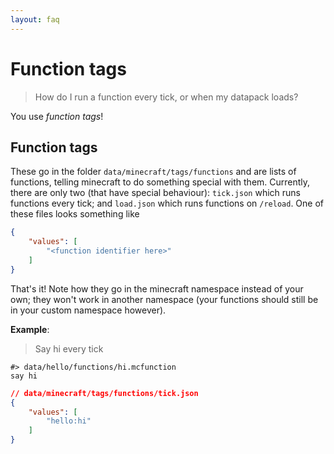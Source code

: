 ```yaml
---
layout: faq
---
```

# Function tags

> How do I run a function every tick, or when my datapack loads?

You use *function tags*!

## Function tags
These go in the folder `data/minecraft/tags/functions` and are lists of functions, telling minecraft to do something special with them. Currently, there are only two (that have special behaviour): `tick.json` which runs functions every tick; and `load.json` which runs functions on `/reload`. One of these files looks something like

```json
{
    "values": [
        "<function identifier here>"
    ]
}
```

That's it! Note how they go in the minecraft namespace instead of your own; they won't work in another namespace (your functions should still be in your custom namespace however).

**Example**:
> Say hi every tick

```
#> data/hello/functions/hi.mcfunction
say hi
```
```json
// data/minecraft/tags/functions/tick.json
{
    "values": [
        "hello:hi"
    ]
}
```